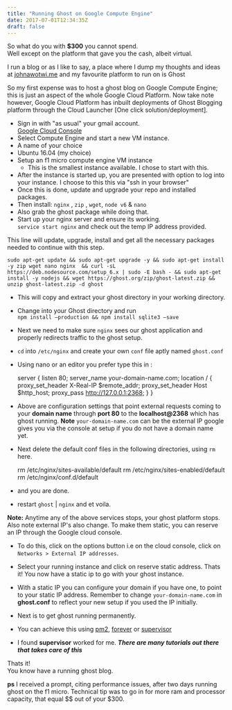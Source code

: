 ```yaml
---
title: "Running Ghost on Google Compute Engine"
date: 2017-07-01T12:34:35Z
draft: false
---
```

So what do you with **$300** you cannot spend.  
Well except on the platform that gave you the cash, albeit virtual.

I run a blog or as I like to say, a place where I dump my thoughts and ideas at [johnawotwi.me](http://johnawotwi.me) and my favourite platform to run on is Ghost  

So my first expense was to host a ghost blog on Google Compute Engine; this is just an aspect of the whole Google Cloud Platform. Now take note however, Google Cloud Platform has inbuilt deployments of Ghost Blogging platform through the Cloud Launcher \[One click solution/deployment\].

*   Sign in with "as usual" your gmail account.  
    [Google Cloud Console](https://console.cloud.google.com)
*   Select Compute Engine and start a new VM instance.
*   A name of your choice
*   Ubuntu 16.04 (my choice)
*   Setup an f1 micro compute engine VM instance
    *   This is the smallest instance available. I chose to start with this.
*   After the instance is started up, you are presented with option to log into your instance. I choose to this this via "ssh in your browser"
*   Once this is done, update and upgrade your repo and installed packages.
*   Then install: `nginx` , `zip` , `wget`, `node v6` & `nano`
*   Also grab the ghost package while doing that.
*   Start up your nginx server and ensure its working.  
    `service start nginx` and check out the temp IP address provided.

This line will update, upgrade, install and get all the necessary packages needed to continue with this step.

    sudo apt-get update && sudo apt-get upgrade -y && sudo apt-get install -y zip wget nano nginx  && curl -sL https://deb.nodesource.com/setup_6.x | sudo -E bash - && sudo apt-get install -y nodejs && wget https://ghost.org/zip/ghost-latest.zip && unzip ghost-latest.zip -d ghost 
    

*   This will copy and extract your ghost directory in your working directory.
    
*   Change into your Ghost directory and run  
    `npm install —production && npm install sqlite3 —save`
    
*   Next we need to make sure `nginx` sees our ghost application and properly redirects traffic to the ghost setup.
    
*   `cd` into `/etc/nginx` and create your own `conf` file aptly named `ghost.conf`
    
*   Using nano or an editor you prefer type this in :
    

    server {
        listen 80;
        server_name your-domain-name.com;
        location / {
            proxy_set_header   X-Real-IP $remote_addr;
            proxy_set_header   Host      $http_host;
            proxy_pass         http://127.0.0.1:2368;
        }
    }
    

*   Above are configuration settings that point external requests coming to your **domain name** through **port 80** to the **localhost@2368** which has ghost running. **Note** `your-domain-name.com` can be the external IP google gives you via the console at setup if you do not have a domain name yet.
    
*   Next delete the default conf files in the following directories, using `rm` here.
    

    rm /etc/nginx/sites-available/default
    rm /etc/nginx/sites-enabled/default
    rm /etc/nginx/conf.d/default
    

*   and you are done.
*   restart `ghost` | `nginx` and et voila.

**Note:** Anytime any of the above services stops, your ghost platform stops. Also note external IP's also change. To make them static, you can reserve an IP through the Google cloud console.

*   To do this, click on the options button i.e on the cloud console, click on `Networks > External IP addresses`.
    
*   Select your running instance and click on reserve static address. Thats it! You now have a static ip to go with your ghost instance.
    
*   With a static IP you can configure your domain if you have one, to point to your static IP address. Remember to change `your-domain-name.com` in **ghost.conf** to reflect your new setup if you used the IP initially.
    
*   Next is to get ghost running permanently.
    
*   You can achieve this using [pm2](http://pm2.keymetrics.io/), [forever](https://github.com/foreverjs/forever) or [supervisor](https://github.com/petruisfan/node-supervisor)
    
*   I found **supervisor** worked for me. _**There are many tutorials out there that takes care of this**_
    

Thats it!  
You know have a running ghost blog.

**ps** I received a prompt, citing performance issues, after two days running ghost on the f1 micro. Technical tip was to go in for more ram and processor capacity, that equal $$ out of your $300.
